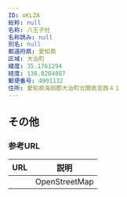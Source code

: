 ```yaml
---
ID: oKLZA
総称: null
名称: 八王子社
名称読み: null
別名: null
都道府県: 愛知県
区域: 大治町
緯度: 35.1761294
経度: 136.8284887
郵便番号: 4901132
住所: 愛知県海部郡大治町北間島宮西４１
---
```


## その他

### 参考URL

| URL | 説明          |
| --- | ------------- |
|     | OpenStreetMap |
